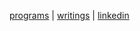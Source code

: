 [programs](https://github.com/jreisinger) | [writings](https://jreisinger.blogspot.com) | [linkedin](https://www.linkedin.com/in/jozefreisinger)

